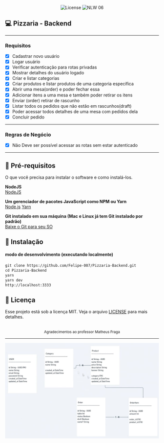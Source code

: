 
<p align="center">
  <img alt="License" src="https://img.shields.io/static/v1?label=license&message=MIT&color=E51C44&labelColor=0A1033">

 <img src="https://img.shields.io/static/v1?label=NLW&message=06&color=E51C44&labelColor=0A1033" alt="NLW 06" />
</p>

## 💻 Pizzaria - Backend

---

### Requisitos

- [x] Cadastrar novo usuário
- [x] Logar usuário
- [x] Verificar autenticação para rotas privadas
- [x] Mostrar detalhes do usuário logado
- [x] Criar e listar categorias
- [x] Criar produtos e listar produtos de uma categoria específica
- [x] Abrir uma mesa(order) e poder fechar essa
- [x] Adicionar itens a uma mesa e também poder retirar os itens
- [x] Enviar (order) retirar de rascunho
- [x] Listar todos os pedidos que não estão em rascunhos(draft)
- [x] Poder acessar todos detalhes de uma mesa com pedidos dela
- [x] Concluir pedido

---

### Regras de Negócio

- [x] Não Deve ser possível acessar as rotas sem estar autenticado

---

## 🏁 Pré-requisitos <a name = "getting_started"></a>

O que você precisa para instalar o software e como instalá-los.

**NodeJS** <br>
[NodeJS](https://nodejs.org/en/)

**Um gerenciador de pacotes JavaScript como NPM ou Yarn** <br>
[Node.js](https://nodejs.org/en/)
[Yarn](https://classic.yarnpkg.com/lang/en/docs/install/#windows-stable)

**Git instalado em sua máquina (Mac e Linux já tem Git instalado por padrão)** <br>
[Baixe o Git para seu SO](https://git-scm.com/downloads)

## 🚀 Instalação

#### modo de desenvolvimento (executando localmente)

```shell
git clone https://github.com/Felipe-007/Pizzaria-Backend.git
cd Pizzaria-Backend
yarn
yarn dev
http://localhost:3333
```

## 📄 Licença

Esse projeto está sob a licença MIT. Veja o arquivo [LICENSE](LICENSE.md) para mais detalhes.

<br />

<div align="center">
  <small>Agradecimentos ao professor Matheus Fraga</small>
</div>

---
![cover](.github/cover.png?style=flat)